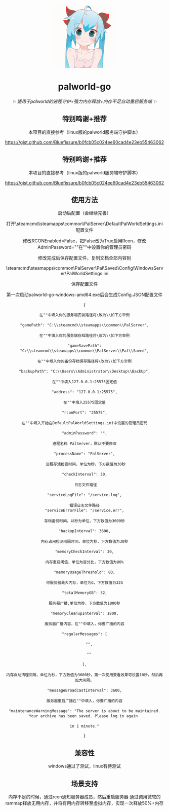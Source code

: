<p align="center">
  <a href="https://www.github.com/hoshinonyaruko/palworld-go">
    <img src="pic/1.gif" width="200" height="200" alt="palworld-go">
  </a>
</p>

<div align="center">

# palworld-go

_✨ 适用于palworld的进程守护+强力内存释放+内存不足自动重启服务端 ✨_  

## 特别鸣谢+推荐

本项目的直接参考（linux版的palworld服务端守护脚本）

https://gist.github.com/Bluefissure/b0fcb05c024ee60cad4e23eb55463062

## 特别鸣谢+推荐

本项目的直接参考（linux版的palworld服务端守护脚本）

https://gist.github.com/Bluefissure/b0fcb05c024ee60cad4e23eb55463062

## 使用方法

启动后配置（会继续完善）

打开\steamcmd\steamapps\common\PalServer\DefaultPalWorldSettings.ini配置文件

修改RCONEnabled=False，把False改为True启用Rcon，修改AdminPassword=""在""中设置你的管理员密码

修改完成后保存配置文件，复制文档全部内容到

\steamcmd\steamapps\common\PalServer\Pal\Saved\Config\WindowsServer\PalWorldSettings.ini

保存配置文件

第一次启动palworld-go-windows-amd64.exe后会生成Config.JSON配置文件

{

	在""中填入你的服务端安装路径将\改为\\如下方举例

    "gamePath": "C:\\steamcmd\\steamapps\\common\\PalServer",

	在""中填入你的服务端存档路径将\改为\\如下方举例

    "gameSavePath": "C:\\steamcmd\\steamapps\\common\\PalServer\\Pal\\Saved",

	在""中填入你的备份存档保存路径将\改为\\如下方举例

    "backupPath": "C:\\Users\\Administrator\\Desktop\\BackUp",

	在""中填入127.0.0.1:25575固定值

    "address": "127.0.0.1:25575",

	在""中填入25575固定值

    "rconPort": "25575",

	在""中填入开始在DefaultPalWorldSettings.ini中设置的管理员密码

    "adminPassword": "",

	进程名称 PalServer，默认不要修改

    "processName": "PalServer",

	 进程存活检查时间，单位为秒，下方数值为30秒

    "checkInterval": 30,

	 日志文件路径

    "serviceLogFile": "/service.log",

	错误日志文件路径
    "serviceErrorFile": "/service.err",

	存档备份时间，以秒为单位，下方数值为3600秒

    "backupInterval": 3600,

	内存占用检测间隔时间，单位为秒，下方数值为30秒

    "memoryCheckInterval": 30,

	内存重启阈值，单位为百分比，下方数值为80%

    "memoryUsageThreshold": 80,

	你服务器最大内存，单位为G，下方数值为32G

    "totalMemoryGB": 32,

	服务器广播,单位为秒，下方数值为1800秒

    "memoryCleanupInterval": 1800,

	服务器广播内容，在""中填入，你要广播的内容

    "regularMessages": [

        "",

        ""

    ],

	内存自动清理间隔，单位为秒，下方数值为3600秒，第一次使用要看效果可设置10秒，然后再加大间隔。

    "messageBroadcastInterval": 3600,

	服务器重启广播在""中填入，你要广播的内容

    "maintenanceWarningMessage": "The server is about to be maintained. Your archive has been saved. Please log in again 
    
    in 1 minute."

}


## 兼容性
windows通过了测试，linux有待测试

## 场景支持

内存不足的时候，通过rcon通知服务器成员，然后重启服务器
通过调用微软的rammap释放无用内存，并将有用内存转移至虚拟内存，实现一次释放50%+内存